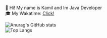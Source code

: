 
👋 Hi! My name is Kamil and Im Java Developer <br/>
🎓 My Wakatime: [Click!](https://wakatime.com/@Kazaney)

![Anurag's GitHub stats](https://github-readme-stats.vercel.app/api?username=kazaney&show_icons=true&theme=white#gh-light-mode-only) <br/>
![Top Langs](https://github-readme-stats.vercel.app/api/top-langs/?username=kazaney&size_weight=0.5&count_weight=0.5&theme=white#gh-light-mode-only)


